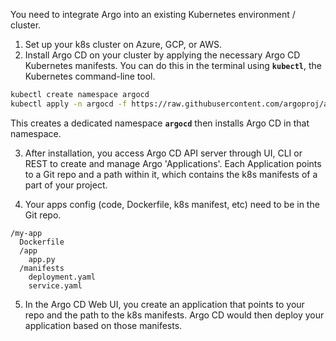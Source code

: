 You need to integrate Argo into an existing Kubernetes environment / cluster.

1. Set up your k8s cluster on Azure, GCP, or AWS.
2. Install Argo CD on your cluster by applying the necessary Argo CD Kubernetes manifests. You can do this in the terminal using **`kubectl`**, the Kubernetes command-line tool.

```bash
kubectl create namespace argocd
kubectl apply -n argocd -f https://raw.githubusercontent.com/argoproj/argo-cd/stable/manifests/install.yaml
```

This creates a dedicated namespace **`argocd`** then installs Argo CD in that namespace.

3. After installation, you access Argo CD API server through UI, CLI or REST to create and manage Argo 'Applications'. Each Application points to a Git repo and a path within it, which contains the k8s manifests of a part of your project.

4. Your apps config (code, Dockerfile, k8s manifest, etc) need to be in the Git repo.

```
/my-app
  Dockerfile
  /app
    app.py
  /manifests
    deployment.yaml
    service.yaml
```

5. In the Argo CD Web UI, you create an application that points to your repo and the path to the k8s manifests. Argo CD would then deploy your application based on those manifests.

